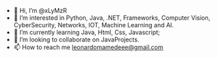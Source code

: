 - 👋 Hi, I’m @xLyMzR
- 👀 I’m interested in Python, Java, .NET, Frameworks, Computer Vision, CyberSecurity, Networks, IOT, Machine Learning and AI.
- 🌱 I’m currently learning Java, Html, Css, Javascript;
- 💞️ I’m looking to collaborate on JavaProjects.
- 📫 How to reach me leonardomamedeee@gmail.com

<!---
xLyMzR/xLyMzR is a ✨ special ✨ repository because its `README.md` (this file) appears on your GitHub profile.
You can click the Preview link to take a look at your changes.
--->
